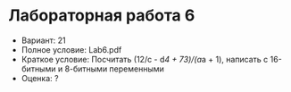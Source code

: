 # Лабораторная работа 6

- Вариант: 21
- Полное условие: Lab6.pdf
- Краткое условие: Посчитать (12/c - d*4 + 73)/(a*a + 1), написать с 16-битными и 8-битными переменными
- Оценка: ?
